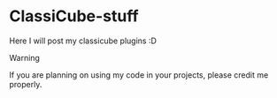 # ClassiCube-stuff

Here I will post my classicube plugins :D

> [!WARNING]
> If you are planning on using my code in your projects, please credit me properly.
